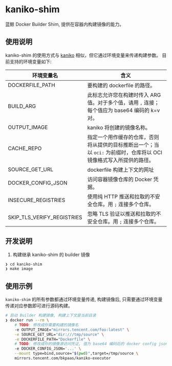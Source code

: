 # kaniko-shim

蓝鲸 Docker Builder Shim, 提供在容器内构建镜像的能力。

## 使用说明

kaniko-shim 的使用方式与 [kaniko](https://github.com/GoogleContainerTools/kaniko) 相似，但它通过环境变量来传递构建参数。
目前支持的环境变量如下:

| 环境变量名                 | 含义                                                               |
|----------------------------|------------------------------------------------------------------|
| DOCKERFILE_PATH            | 要构建的 dockerfile 的路径。                                             |
| BUILD_ARG                  | 此标志允许您在构建时传入 ARG 值。对于多个值，请用 `,` 连接；每个值应为 base64 编码的 k=v 对。       |
| OUTPUT_IMAGE               | kaniko 将创建的镜像名称。                                                 |
| CACHE_REPO                 | 指定一个用作缓存的仓库，否则将从提供的目标推断出一个；当以 `oci:` 为前缀时，仓库将以 OCI 镜像格式写入所提供的路径。 |
| SOURCE_GET_URL             | dockerfile 构建上下文的网址                                              |
| DOCKER_CONFIG_JSON         | 访问容器镜像仓库的 Docker 凭据。                                             |
| INSECURE_REGISTRIES        | 使用纯 HTTP 推送和拉取的不安全仓库。用 `;` 连接多个仓库。                               |
| SKIP_TLS_VERIFY_REGISTRIES | 忽略 TLS 验证以推送和拉取的不安全仓库。用 `;` 连接多个仓库。                              |


## 开发说明

1. 构建继承 kaniko-shim 的 builder 镜像

```bash
❯ cd kaniko-shim
❯ make image
```

## 使用示例

`kaniko-shim` 的所有参数都通过环境变量传递, 构建镜像后, 只需要通过环境变量传递对应参数即可进行源码构建。

```bash
# 启动 Builder 构建镜像, 构建上下文是当前目录
❯ docker run --rm \
    # TODO: 修改成你需要构建的镜像名
    -e OUTPUT_IMAGE="mirrors.tencent.com/foo:latest" \
    -e SOURCE_GET_URL="dir:///tmp/source" \
    -e DOCKERFILE_PATH="Dockerfile" \
    # TODO: 修改成你的镜像源访问凭证, 值为 base64 编码后的 docker config json
    -e DOCKER_CONFIG_JSON='...' \
    --mount type=bind,source="$(pwd)",target=/tmp/source \
    mirrors.tencent.com/bkpaas/kaniko-executor
```